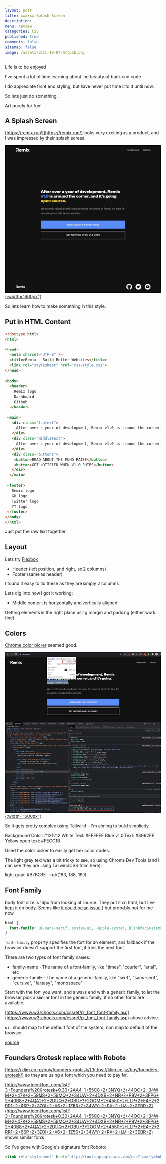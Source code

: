 ```yaml
---
layout: post
title: xxxxxx Splash Screen
description: 
menu: review
categories: CSS 
published: true 
comments: false     
sitemap: false
image: /assets/2021-10-07/http2b.png
---
```


<!-- ## Introduction. -->

<!-- [![alt text](/assets/2021-08-04/local.jpg "local")](/assets/2021-08-04/local.jpg) -->
<!-- [![alt text](/assets/2021-10-22/email-cover.jpg "email"){:width="800px"}](/assets/2021-10-22/email-cover.jpg) -->
<!-- [![alt text](/assets/2021-10-22/email-cover.jpg "Thanks to Solen Feyissa on unsplash - https://unsplash.com/@solenfeyissa")](https://unsplash.com/@solenfeyissa) -->

Life is to be enjoyed

I've spent a lot of time learning about the beauty of back end code

I do appreciate front end styling, but have never put time into it until now.

So lets just do something.

Art purely for fun!

## A Splash Screen

[https://remix.run/](https://remix.run/) looks very exciting as a product, and I was impressed by their splash screen.

[![alt text](/assets/2021-10-26/remix.jpg "remix"){:width="600px"}](/assets/2021-10-26/remiz.jpg)

So lets learn how to make something in this style.

## Put in HTML Content

```html
<!doctype html>
<html>

<head>
  <meta charset="UTF-8" />
  <title>Remix - Build Better Websites</title>
  <link rel="stylesheet" href="css/style.css">
</head>

<body>
  <header>
    Remix logo
    Dashboard
    Github
  </header>

 <main>
   <div class="toptext">
     After over a year of development, Remix v1.0 is around the corner, and it’s going open source
   </div>
   <div class="middletext">
     After over a year of development, Remix v1.0 is around the corner, and it’s going open source
   </div>
   <div class="buttons">
    <button>READ ABOUT THE FUND RAISE</button>
    <button>GET NOTIFIED WHEN V1.0 SHIPS</button>
   </div>
  </main>

 <footer>
   Remix logo
   GH logo
   Twitter logo
   YT logo
 </footer>
</body>
</html>
```
Just put the raw text together

## Layout

Lets try [Flexbox](https://css-tricks.com/snippets/css/a-guide-to-flexbox/)

- Header (left position, and right, so 2 columns)
- Footer (same as header)

I found it easy to do these as they are simply 2 columns

Lets dig into how I got it working:





- Middle content is horizontally and vertically aligned

Getting elements in the right place using margin and padding (either work fine)


## Colors

[Chrome color picker](https://chrome.google.com/webstore/detail/colorpick-eyedropper/ohcpnigalekghcmgcdcenkpelffpdolg?hl=en) seemed good.

[![alt text](/assets/2021-10-26/colors.jpg "colors"){:width="600px"}](/assets/2021-10-26/colors.jpg)

So it gets pretty complex using Tailwind - I'm aiming to build simplicity.

Background Color: #121212
White Text: #FFFFFF
Blue v1.0 Text: #3992FF
Yellow open text: #FECC1B

Used the color picker to easily get hex color codes.

The light grey text was a bit tricky to see, so using Chrome Dev Tools (and I can see they are using TailwindCSS from here):

light gray: #B7BCBE - rgb(183, 188, 190)

## Font Family

body font size is 16px from looking at source. They put it on html, but I've kept it on body. Seems like [it could be an issue](https://stackoverflow.com/questions/6905834/should-i-set-the-default-font-size-on-the-body-or-html-element#:~:text=3%20Answers&text=Now%20that%20the%20rem%20unit,rem%20stands%20for%20root%20em).) but probably not for me now.

```css
html {
  font-family: ui-sans-serif, system-ui, -apple-system, BlinkMacSystemFont, "Segoe UI", Roboto, "Helvetica Neue", Arial, "Noto Sans", sans-serif, "Apple Color Emoji", "Segoe UI Emoji", "Segoe UI Symbol", "Noto Color Emoji";
}
```

`font-family` property specifies the font for an element, and fallback if the browser doesn't support the first font, it tries the next font.

There are two types of font family names:

- family-name - The name of a font-family, like "times", "courier", "arial", etc
- generic-family - The name of a generic-family, like "serif", "sans-serif", "cursive", "fantasy", "monospace"

Start with the font you want, and always end with a generic family, to let the browser pick a similar font in the generic family, if no other fonts are available.

[https://www.w3schools.com/cssref/pr_font_font-family.asp](https://www.w3schools.com/cssref/pr_font_font-family.asp) above advice.

`ui-` should map to the default font of the system, non map to default of the browser.

[source](https://stackoverflow.com/questions/65557819/difference-between-ui-sans-serif-sans-serif-and-system-ui-generic-font-names-in)

## Founders Grotesk replace with Roboto

[https://klim.co.nz/buy/founders-grotesk/](https://klim.co.nz/buy/founders-grotesk/) so they are using a font which you need to pay for.

[http://www.identifont.com/list?3+Founders%20Grotesk+0.30+2AA4+1+55C8+2+3NYQ+2+44OC+2+34WM+2+47K+2+59MS+2+59MQ+2+34UW+2+4DXB+2+NR+2+P9V+2+3FP6+2+40B8+2+4QA2+2+2DUQ+2+DBU+2+2OOM+2+4550+2+LLP+2+E4+2+2RR1+2+66P+2+3ZOI+2+X6+2+1Z56+2+34WY+2+RX+2+LM+2+3EBR+2](http://www.identifont.com/list?3+Founders%20Grotesk+0.30+2AA4+1+55C8+2+3NYQ+2+44OC+2+34WM+2+47K+2+59MS+2+59MQ+2+34UW+2+4DXB+2+NR+2+P9V+2+3FP6+2+40B8+2+4QA2+2+2DUQ+2+DBU+2+2OOM+2+4550+2+LLP+2+E4+2+2RR1+2+66P+2+3ZOI+2+X6+2+1Z56+2+34WY+2+RX+2+LM+2+3EBR+2) shows similar fonts

So I've gone with Google's signature font Roboto:

```html
<link rel="stylesheet" href="http://fonts.googleapis.com/css?family=Roboto">
```
